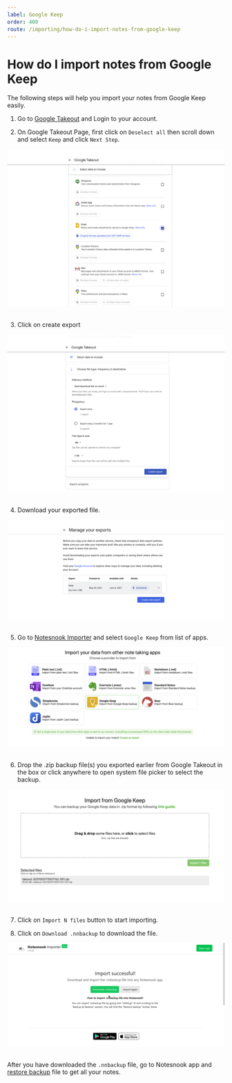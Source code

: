 ```yaml
---
label: Google Keep
order: 400
route: /importing/how-do-i-import-notes-from-google-keep
---
```


# How do I import notes from Google Keep
The following steps will help you import your notes from Google Keep easily.

1. Go to [Google Takeout](https://takeout.google.com/settings/takeout) and Login to your account.

2. On Google Takeout Page, first click on `Deselect all` then scroll down and select `Keep` and click `Next Step`.
<img style="margin-bottom:15px;" src="../static/googlekeep_import_step_1.png" alt="On Google Takeout Page, first click on `Deselect all` then scroll down and select `Keep` and click `Next Step`."/>

3. Click on create export
<img style="margin-bottom:15px;" src="../static/googlekeep_import_step_2.png" alt="Click on create export"/>

4. Download your exported file.
<img style="margin-bottom:15px;" src="../static/googlekeep_import_step_3.png" alt="Download your exported file."/>

5. Go to [Notesnook Importer](https://importer.notesnook.com) and select `Google Keep` from list of apps.
<img style="margin-bottom:15px;" src="../static/googlekeep_import_step_4.png" alt="Go to [Notesnook Importer](https://importer.notesnook.com) and select `Google Keep` from list of apps."/>

6. Drop the .zip backup file(s) you exported earlier from Google Takeout in the box or click anywhere to open system file picker to select the backup.
<img style="margin-bottom:15px;" src="../static/googlekeep_import_step_5.png" alt="Drop the .zip backup file(s) you exported earlier from Google Takeout in the box or click anywhere to open system file picker to select the backup."/>

7. Click on `Import N files` button to start importing.

8. Click on `Download .nnbackup` to download the file.
<img style="margin-bottom:15px;" src="../static/plain_text_import_step_3.png" alt="Click on `Download .nnbackup` to download the file."/>

After you have downloaded the `.nnbackup` file, go to Notesnook app and [restore backup](../backup-restore.md) file to get all your notes.

